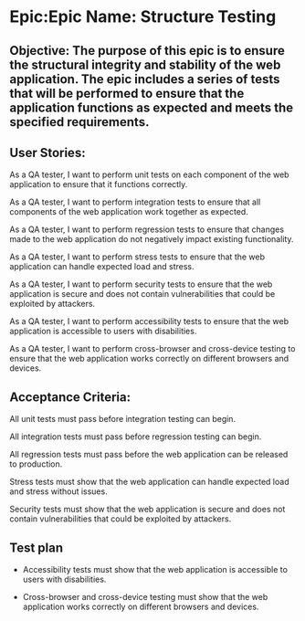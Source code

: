 # Epic:Epic Name: Structure Testing

## Objective: The purpose of this epic is to ensure the structural integrity and stability of the web application. The epic includes a series of tests that will be performed to ensure that the application functions as expected and meets the specified requirements.


## User Stories:

As a QA tester, I want to perform unit tests on each component of the web application to ensure that it functions correctly.

As a QA tester, I want to perform integration tests to ensure that all components of the web application work together as expected.

As a QA tester, I want to perform regression tests to ensure that changes made to the web application do not negatively impact existing functionality.

As a QA tester, I want to perform stress tests to ensure that the web application can handle expected load and stress.

As a QA tester, I want to perform security tests to ensure that the web application is secure and does not contain vulnerabilities that could be exploited by attackers.

As a QA tester, I want to perform accessibility tests to ensure that the web application is accessible to users with disabilities.

As a QA tester, I want to perform cross-browser and cross-device testing to ensure that the web application works correctly on different browsers and devices.

## Acceptance Criteria:

All unit tests must pass before integration testing can begin.

All integration tests must pass before regression testing can begin.

All regression tests must pass before the web application can be released to production.

Stress tests must show that the web application can handle expected load and stress without issues.

Security tests must show that the web application is secure and does not contain vulnerabilities that could be exploited by attackers.


## Test plan 
* Accessibility tests must show that the web application is accessible to users with disabilities.

* Cross-browser and cross-device testing must show that the web application works correctly on different browsers and devices.